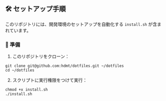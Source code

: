 ## 🛠 セットアップ手順

このリポジトリには、開発環境のセットアップを自動化する `install.sh` が含まれています。

### 🔧 準備

1. このリポジトリをクローン：

```
git clone git@github.com:hdmt/dotfiles.git ~/dotfiles
cd ~/dotfiles
```

2. スクリプトに実行権限をつけて実行：

```
chmod +x install.sh
./install.sh
```
